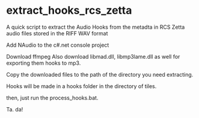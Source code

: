 # extract_hooks_rcs_zetta
A quick script to extract the Audio Hooks from the metadta in RCS Zetta audio files stored in the RIFF WAV format


Add NAudio to the c#.net console project

Download ffmpeg 
Also download libmad.dll, libmp3lame.dll as well for exporting them hooks to mp3.

Copy the downloaded files to the path of the directory you need extracting.

Hooks will be made in a hooks folder in the directory of tiles.

then, just run the process_hooks.bat.

Ta. da!
